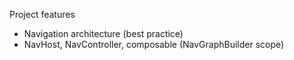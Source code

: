 Project features

- Navigation architecture (best practice)
- NavHost, NavController, composable (NavGraphBuilder scope)